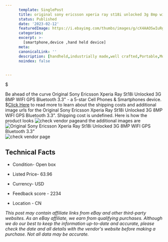 ```yaml
---
      template: SinglePost
      title: original sony ericsson xperia ray st18i unlocked 3g 8mp wifi gps bluetooth 3 3 
      status: Published
      date: '2023-02-12'
      featuredImage: https://i.ebayimg.com/thumbs/images/g/cX4AAOSwIuRgaHVp/s-l225.jpg
      categories: 
      excerpt: >-
        [smartphone,device ,hand held device]
      meta:
      canonicalLink: ''
      description: [handheld,industrially made,well crafted,Portable,Mobile,Compact,Convenient,Lightweight,Maneuverable,Man-portable,Miniature,Carriable,Hand-held,Light,Holdable,Transportable,Mobile device,Pocket-sized,On-the-go,Wireless,Cordless,Compact size,Convenient size, smartphone,device ,hand held device]
      noindex: false
      
        
---
```

$

Be ahead of the curve Original Sony Ericsson Xperia Ray St18i Unlocked 3G 8MP WIFI GPS Bluetooth 3.3" - a 5-star Cell Phones & Smartphones device.
$[Click Here](https://www.ebay.com/itm/174717814576?hash=item28adfe4730%3Ag%3AcX4AAOSwIuRgaHVp&mkevt=1&mkcid=1&mkrid=711-53200-19255-0&campid=%253CePNCampaignId%253E&customid=%253CreferenceId%253E&toolid=10049) to read more to learn about the shipping costs and additional image urls for the Original Sony Ericsson Xperia Ray St18i Unlocked 3G 8MP WIFI GPS Bluetooth 3.3". Shipping cost is undefined. Here is how the product looks ![check vendor page](https://i.ebayimg.com/thumbs/images/g/cX4AAOSwIuRgaHVp/s-l225.jpg)and the additional images are![Original Sony Ericsson Xperia Ray St18i Unlocked 3G 8MP WIFI GPS Bluetooth 3.3"](https://i.ebayimg.com/images/g/cX4AAOSwIuRgaHVp/s-l960.jpg)![check vendor page](https://origin-galleryplus.ebayimg.com/ws/web/174717814576_2_0_1/225x225.jpg,https://origin-galleryplus.ebayimg.com/ws/web/174717814576_3_0_1/225x225.jpg)



 ## Technical Facts 



     
      

 - Condition- Open box 


      

 - Listed Price- 63.96 


      

 - Currency- USD 


      

 - Feedback score - 2234 


      

 - Location - CN 


      
      

 *_This post may contain affiliate links from eBay and other third-party websites. As an eBay affiliate, we earn from qualifying purchases. Although we do our best to keep the information up-to-date and accurate, please check the date and all details with the vendor's website before making a purchase. Not all data may be accurate._*






